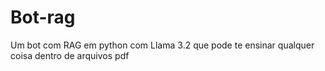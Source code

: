 # Bot-rag
 Um bot com RAG em python com Llama 3.2 que pode te ensinar qualquer coisa dentro de arquivos pdf
